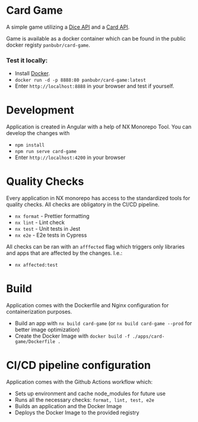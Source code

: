 # Card Game

A simple game utilizing a [Dice API](http://roll.diceapi.com/) and a [Card API](https://deckofcardsapi.com/).

Game is available as a docker container which can be found in the public docker registy `panbubr/card-game`.

### Test it locally:

- Install [Docker](https://www.docker.com/).
- `docker run -d -p 8888:80 panbubr/card-game:latest`
- Enter `http://localhost:8888` in your browser and test if yourself.

# Development

Application is created in Angular with a help of NX Monorepo Tool. You can develop the changes with

- `npm install`
- `npm run serve card-game`
- Enter `http://localhost:4200` in your browser

# Quality Checks

Every application in NX monorepo has access to the standardized tools for quality checks. All checks are obligatory in the CI/CD pipeline.

- `nx format` - Prettier formatting
- `nx lint` - Lint check
- `nx test` - Unit tests in Jest
- `nx e2e` - E2e tests in Cypress

All checks can be ran with an `afffected` flag which triggers only libraries and apps that are affected by the changes. I.e.:

- `nx affected:test`

# Build

Application comes with the Dockerfile and Nginx configuration for containerization purposes.

- Build an app with `nx build card-game` (or `nx build card-game --prod` for better image optimization)
- Create the Docker Image with `docker build -f ./apps/card-game/Dockerfile .`

# CI/CD pipeline configuration

Application comes with the Github Actions workflow which:

- Sets up environment and cache node_modules for future use
- Runs all the necessary checks: `format, lint, test, e2e`
- Builds an application and the Docker Image
- Deploys the Docker Image to the provided registry
